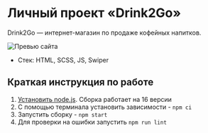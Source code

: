 # Личный проект «Drink2Go»
Drink2Go — интернет-магазин по продаже кофейных напитков. 

<img alt="Превью сайта" src="https://up.htmlacademy.ru/assets/professions/frontender/14/grading/projects/drink2go/image.jpg">

* Стек: HTML, SCSS, JS, Swiper

## Краткая инструкция по работе

1. [Установить node.js](https://nodejs.org/download/release/latest-v16.x/). Сборка работает на 16 версии
2. С помощью терминала установить зависимости - `npm ci`
3. Запустить сборку - `npm start`
4. Для проверки на ошибки запустить `npm run lint`
